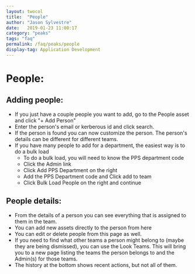 ```yaml
---
layout: twocol
title:  "People"
author: "Jason Sylvestre"
date:   2019-01-23 11:00:17
category: "peaks"
tags: "faq"
permalink: /faq/peaks/people
display-tag: Application Development
---
```


# People:

## Adding people:
* If you just have a couple people you want to add, go to the People asset and click "+ Add Person"
* Enter the person's email or kerberous id and click search.
* If the person is found you can now customize the person. The person's details can be different for different teams.
* If you have many people to add for a department, the easiest way is to do a bulk load
  * To do a bulk load, you will need to know the PPS department code
  * Click the Admin link
  * Click Add PPS Department on the right
  * Add the PPS Department code and Click add to team
  * Click Bulk Load People on the right and continue


## People details:
* From the details of a person you can see everything that is assigned to them in the team.
* You can add new assets directly to the person from here
* You can edit or delete people from this page as well.
* If you need to find what other teams a person might belong to (maybe they are being dismissed), you can use the Look Teams. This will bring you to a new page listing the teams the person belongs to and the Admin(s) for those teams.
* The history at the bottom shows recent actions, but not all of them.
